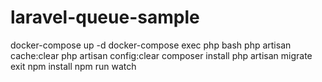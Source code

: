 # laravel-queue-sample

docker-compose up -d
docker-compose exec php bash
php artisan cache:clear
php artisan config:clear
composer install
php artisan migrate
exit
npm install
npm run watch
